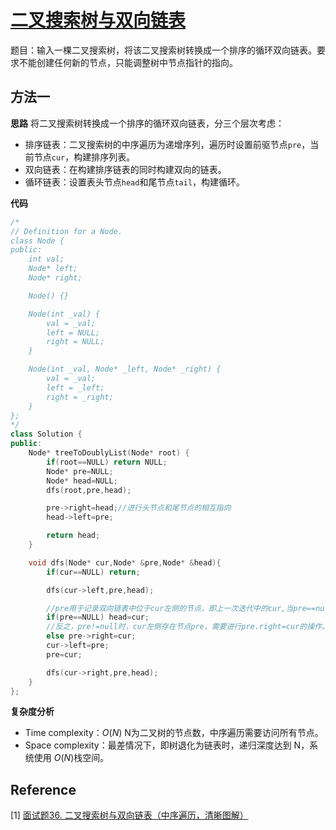 # [二叉搜索树与双向链表](https://leetcode-cn.com/problems/er-cha-sou-suo-shu-yu-shuang-xiang-lian-biao-lcof/)

题目：输入一棵二叉搜索树，将该二叉搜索树转换成一个排序的循环双向链表。要求不能创建任何新的节点，只能调整树中节点指针的指向。



## 方法一

**思路** 将二叉搜索树转换成一个排序的循环双向链表，分三个层次考虑：

* 排序链表：二叉搜索树的中序遍历为递增序列，遍历时设置前驱节点`pre`，当前节点`cur`，构建排序列表。
* 双向链表：在构建排序链表的同时构建双向的链表。
* 循环链表：设置表头节点`head`和尾节点`tail`，构建循环。



**代码**

```C++
/*
// Definition for a Node.
class Node {
public:
    int val;
    Node* left;
    Node* right;

    Node() {}

    Node(int _val) {
        val = _val;
        left = NULL;
        right = NULL;
    }

    Node(int _val, Node* _left, Node* _right) {
        val = _val;
        left = _left;
        right = _right;
    }
};
*/
class Solution {
public:
    Node* treeToDoublyList(Node* root) {
        if(root==NULL) return NULL;
        Node* pre=NULL;
        Node* head=NULL;
        dfs(root,pre,head);

        pre->right=head;//进行头节点和尾节点的相互指向
        head->left=pre;

        return head;    
    }

    void dfs(Node* cur,Node* &pre,Node* &head){
        if(cur==NULL) return;

        dfs(cur->left,pre,head);

        //pre用于记录双向链表中位于cur左侧的节点，即上一次迭代中的cur,当pre==null时，cur左侧没有节点,即此时cur为双向链表中的头节点
        if(pre==NULL) head=cur;
        //反之，pre!=null时，cur左侧存在节点pre，需要进行pre.right=cur的操作。
        else pre->right=cur;
        cur->left=pre;
        pre=cur;

        dfs(cur->right,pre,head);
    }
};
```



**复杂度分析**

* Time complexity：$O(N)$ N为二叉树的节点数，中序遍历需要访问所有节点。
* Space complexity：最差情况下，即树退化为链表时，递归深度达到 N，系统使用 $O(N)$栈空间。



## Reference

[1] [面试题36. 二叉搜索树与双向链表（中序遍历，清晰图解）](https://leetcode-cn.com/problems/er-cha-sou-suo-shu-yu-shuang-xiang-lian-biao-lcof/solution/mian-shi-ti-36-er-cha-sou-suo-shu-yu-shuang-xian-5/)